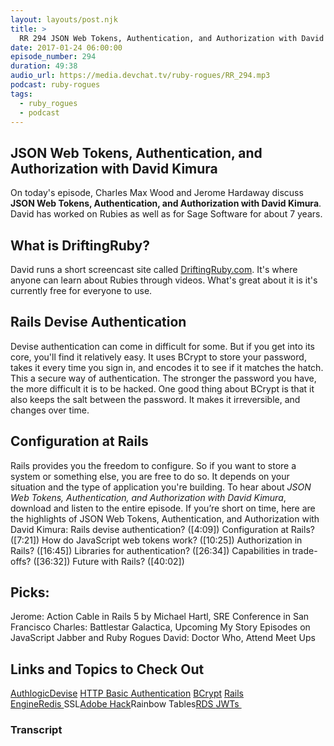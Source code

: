 ```yaml
---
layout: layouts/post.njk
title: >
  RR 294 JSON Web Tokens, Authentication, and Authorization with David Kimura
date: 2017-01-24 06:00:00
episode_number: 294
duration: 49:38
audio_url: https://media.devchat.tv/ruby-rogues/RR_294.mp3
podcast: ruby-rogues
tags:
  - ruby_rogues
  - podcast
---
```


## JSON Web Tokens, Authentication, and Authorization with David Kimura

On today's episode, Charles Max Wood and Jerome Hardaway discuss **JSON Web Tokens, Authentication, and Authorization with David Kimura**. David has worked on Rubies as well as for Sage Software for about 7 years.

## What is DriftingRuby?

David runs a short screencast site called [DriftingRuby.com](https://www.driftingruby.com/). It's where anyone can&nbsp;learn about Rubies through videos. What's great about it is it's currently free for everyone to use.

## Rails Devise Authentication

Devise authentication can come in difficult for some. But if you get into its core, you'll find it relatively easy. It uses BCrypt to store your password, takes it every time you sign in, and encodes it to see if it matches the hatch. This a secure way of authentication. The stronger the password you have, the more difficult it is to be hacked. One good thing about BCrypt is that it also keeps the salt between the password. It makes it irreversible, and changes over time.

## Configuration&nbsp;at Rails

Rails provides you the freedom to configure. So if you want to store a system&nbsp;or something else, you are free to do so.&nbsp;It depends on your situation and the type of application you're building. To hear about _JSON Web Tokens, Authentication, and Authorization with David Kimura_, download and listen to the entire episode. If you’re short on time, here are the highlights of JSON Web Tokens, Authentication, and Authorization with David Kimura: Rails devise authentication? ([4:09]) Configuration at Rails? ([7:21]) How do JavaScript web tokens work? ([10:25]) Authorization in Rails? ([16:45]) Libraries for authentication? ([26:34]) Capabilities in trade-offs? ([36:32]) Future with Rails? ([40:02])

## Picks:

Jerome:&nbsp;Action Cable in Rails 5 by Michael Hartl, SRE Conference in San Francisco Charles:&nbsp;Battlestar Galactica, Upcoming&nbsp;My Story Episodes on JavaScript Jabber and Ruby Rogues David:&nbsp;Doctor Who, Attend Meet Ups

## Links and Topics to Check Out

[Authlogic](https://github.com/binarylogic/authlogic)[Devise](https://github.com/plataformatec/devise)&nbsp;[HTTP Basic Authentication](https://api.rubyonrails.org/classes/ActionController/HttpAuthentication/Basic.html)&nbsp;[BCrypt](https://api.rubyonrails.org/classes/ActiveModel/SecurePassword/ClassMethods.html)&nbsp;[Rails Engine](https://guides.rubyonrails.org/engines.html)[Redis&nbsp;](https://redis.io)SSL[Adobe Hack](https://nakedsecurity.sophos.com/2013/10/04/adobe-owns-up-to-getting-pwned-login-and-credit-card-data-probably-stolen-all-passwords-reset/)Rainbow Tables[RDS&nbsp;](https://aws.amazon.com/rds/)[JWTs&nbsp;](https://jwt.io/)

### Transcript
